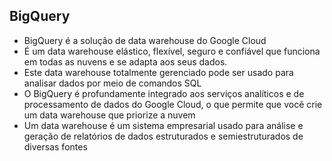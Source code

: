 ## BigQuery

- BigQuery é a solução de data warehouse do Google Cloud
- É um data warehouse elástico, flexível, seguro e confiável que funciona em todas as nuvens e se adapta aos seus dados.
- Este data warehouse totalmente gerenciado pode ser usado para analisar dados por meio de comandos SQL
- O BigQuery é profundamente integrado aos serviços analíticos e de processamento de dados do Google Cloud, o que permite que você crie um data warehouse que priorize a nuvem
- Um data warehouse é um sistema empresarial usado para análise e geração de relatórios de dados estruturados e semiestruturados de diversas fontes